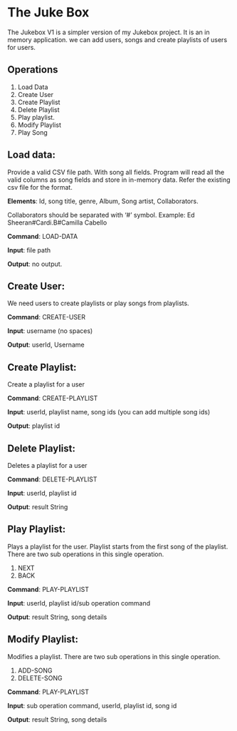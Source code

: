 # The Juke Box

The Jukebox V1 is a simpler version of my Jukebox project. It is an in memory application. we can add users, songs and create playlists of users for users.

## Operations

1. Load Data
2. Create User
3. Create Playlist
4. Delete Playlist
5. Play playlist.
6. Modify Playlist
7. Play Song

## Load data:

Provide a valid CSV file path. With song all fields. Program will read all the valid columns as song fields and store in in-memory data. Refer the existing csv file for the format.

**Elements**: Id, song title, genre, Album, Song artist, Collaborators.

Collaborators should be separated with ‘#’ symbol. Example: Ed Sheeran#Cardi.B#Camilla Cabello

**Command**: LOAD-DATA

**Input**: file path

**Output**: no output.

## Create User:

We need users to create playlists or play songs from playlists.

**Command**: CREATE-USER

**Input**: username (no spaces)

**Output**: userId, Username

## Create Playlist:

Create a playlist for a user

**Command**: CREATE-PLAYLIST

**Input**: userId, playlist name, song ids (you can add multiple song ids)

**Output**: playlist id

## Delete Playlist:

Deletes a playlist for a user

**Command**: DELETE-PLAYLIST

**Input**: userId, playlist id

**Output**: result String

## Play Playlist:

Plays a playlist for the user.  Playlist starts from the first song of the playlist. There are two sub operations in this single operation.

1. NEXT
2. BACK

**Command**: PLAY-PLAYLIST

**Input**: userId, playlist id/sub operation command

**Output**: result String, song details

## Modify Playlist:

Modifies a playlist. There are two sub operations in this single operation.

1. ADD-SONG
2. DELETE-SONG

**Command**: PLAY-PLAYLIST

**Input**: sub operation command, userId, playlist id, song id

**Output**: result String, song details
